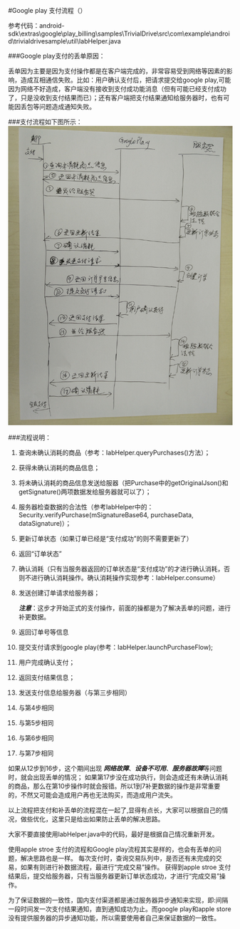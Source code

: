 #Google play 支付流程（）

参考代码：android-sdk\extras\google\play_billing\samples\TrivialDrive\src\com\example\android\trivialdrivesample\util\IabHelper.java

###Google play支付的丢单原因：

丢单因为主要是因为支付操作都是在客户端完成的，非常容易受到网络等因素的影响，造成互相通信失败。比如：用户确认支付后，把请求提交给google play,可能因为网络不好造成，客户端没有接收到支付成功能消息（但有可能已经支付成功了，只是没收到支付结果而已）；还有客户端把支付结果通知给服务器时，也有可能因丢包等问题造成通知失败。

###支付流程如下图所示：
![Alt 支付流程](flow.jpg "支付流程")

###流程说明：

1. 查询未确认消耗的商品（参考：IabHelper.queryPurchases()方法）；
2. 获得未确认消耗的商品信息；
3. 将未确认消耗的商品信息发送给服器（把Purchase中的getOriginalJson()和getSignature()两项数据发给服务器就可以了）；
4. 服务器检查数据的合法性（参考IabHelper中的：Security.verifyPurchase(mSignatureBase64, purchaseData, dataSignature)）；
5. 更新订单状态（如果订单已经是“支付成功”的则不需要更新了）
6. 返回“订单状态”
7. 确认消耗（只有当服务器返回的订单状态是“支付成功”的才进行确认消耗，否则不进行确认消耗操作。确认消耗操作实现参考：IabHelper.consume）
8. 发送创建订单请求给服务器；

    ***注意***：这步才开始正式的支付操作，前面的操都是为了解决丢单的问题，进行补更数据。
9. 返回订单号等信息
10. 提交支付请求到google play(参考：IabHelper.launchPurchaseFlow); 
11. 用户完成确认支付；
12. 返回支付结果信息；
13. 发送支付信息给服务器（与第三步相同）
14. 与第4步相同
15. 与第5步相同
16. 与第6步相同
17. 与第7步相同

如果从12步到16步，这个期间出现 ***网络故障***、***设备不可用***、***服务器故障***等问题时，就会出现丢单的情况；
如果第17步没在成功执行，则会造成还有未确认消耗的商品，那么在第10步操作时就会报错。所以1到7补更数据的操作是非常重要的，不然又可能会造成用户再也无法购买，而造成用户流失。

以上流程把支付和补丢单的流程混在一起了,显得有点长，大家可以根据自己的情况，做些优化，这里只是给出如果防止丢单的解决思路。

大家不要直接使用IabHelper.java中的代码，最好是根据自己情况重新开发。


使用apple stroe 支付的流程和Google play流程其实是样的，也会有丢单的问题，解决思路也是一样。
每次支付时，查询交易队列中，是否还有未完成的交易，如果有则进行补数据流程，最进行“完成交易”操作。
获得到apple stroe 支付结果后，提交给服务器，只有当服务器更新订单状态成功，才进行“完成交易”操作。

为了保证数据的一致性，国内支付渠道都是通过服务器异步通知来实现，即:间隔一段时间发一次支付结果通知，直到通知成功为止。而google play和apple store没有提供服务器的异步通知功能，所以需要使用者自己来保证数据的一致性。